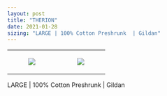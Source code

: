 ```yaml
---
layout: post
title: "THERION"
date: 2021-01-28
sizing: "LARGE | 100% Cotton Preshrunk  | Gildan"
---
```




<table style="width:100%;"><tr><td style="vertical-align:top;">
      <figure class="tmblr-full" data-orig-height="2048" data-orig-width="1365" data-orig-src="https://concertshirts.netlify.app/shirts/0385/0385-01.jpg"><img src="https://64.media.tumblr.com/12163beb31aff07a77f496c496bc18ea/9fa40bc1ee762baa-fd/s540x810/93bcbd110c764b3fb68d175550cf9bf566201142.jpg" data-orig-height="2048" data-orig-width="1365" data-orig-src="https://concertshirts.netlify.app/shirts/0385/0385-01.jpg"/></figure></td>
    <td style="vertical-align:top;">
      <figure class="tmblr-full" data-orig-height="2048" data-orig-width="1365" data-orig-src="https://concertshirts.netlify.app/shirts/0385/0385-02.jpg"><img src="https://64.media.tumblr.com/580b0091c31c743154444171ba4ad97d/9fa40bc1ee762baa-d7/s540x810/828abe84bf66cec0cf9ea96481dd63ce617e465a.jpg" data-orig-height="2048" data-orig-width="1365" data-orig-src="https://concertshirts.netlify.app/shirts/0385/0385-02.jpg"/></figure></td>
  </tr></table><p>
  LARGE | 100% Cotton Preshrunk | Gildan
</p>
